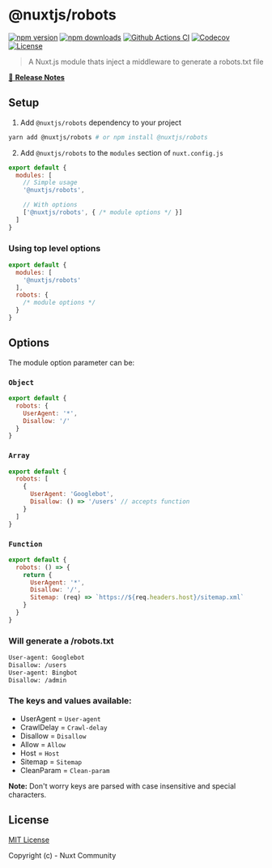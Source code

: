# @nuxtjs/robots

[![npm version][npm-version-src]][npm-version-href]
[![npm downloads][npm-downloads-src]][npm-downloads-href]
[![Github Actions CI][github-actions-ci-src]][github-actions-ci-href]
[![Codecov][codecov-src]][codecov-href]
[![License][license-src]][license-href]

> A Nuxt.js module thats inject a middleware to generate a robots.txt file

[📖 **Release Notes**](./CHANGELOG.md)

## Setup

1. Add `@nuxtjs/robots` dependency to your project

```bash
yarn add @nuxtjs/robots # or npm install @nuxtjs/robots
```

2. Add `@nuxtjs/robots` to the `modules` section of `nuxt.config.js`

```js
export default {
  modules: [
    // Simple usage
    '@nuxtjs/robots',

    // With options
    ['@nuxtjs/robots', { /* module options */ }]
  ]
}
```

### Using top level options

```js
export default {
  modules: [
    '@nuxtjs/robots'
  ],
  robots: {
    /* module options */
  }
}
```

## Options

The module option parameter can be:

### `Object`

```js
export default {
  robots: {
    UserAgent: '*',
    Disallow: '/'
  }
}
```

### `Array`

```js
export default {
  robots: [
    {
      UserAgent: 'Googlebot',
      Disallow: () => '/users' // accepts function
    }
  ]
}
```

### `Function`

```js
export default {
  robots: () => {
    return {
      UserAgent: '*',
      Disallow: '/',
      Sitemap: (req) => `https://${req.headers.host}/sitemap.xml`
    }
  }
}
```

### Will generate a /robots.txt

```bash
User-agent: Googlebot
Disallow: /users
User-agent: Bingbot
Disallow: /admin
```

### The keys and values available:

- UserAgent = `User-agent`
- CrawlDelay = `Crawl-delay`
- Disallow = `Disallow`
- Allow = `Allow`
- Host = `Host`
- Sitemap = `Sitemap`
- CleanParam = `Clean-param`

**Note:** Don't worry keys are parsed with case insensitive and special characters.

## License

[MIT License](./LICENSE)

Copyright (c) - Nuxt Community

<!-- Badges -->
[npm-version-src]: https://img.shields.io/npm/v/@nuxtjs/robots/latest.svg
[npm-version-href]: https://npmjs.com/package/@nuxtjs/robots

[npm-downloads-src]: https://img.shields.io/npm/dt/@nuxtjs/robots.svg
[npm-downloads-href]: https://npmjs.com/package/@nuxtjs/robots

[github-actions-ci-src]: https://github.com/nuxt-community/robots-module/workflows/ci/badge.svg
[github-actions-ci-href]: https://github.com/nuxt-community/robots-module/actions?query=workflow%3Aci

[codecov-src]: https://img.shields.io/codecov/c/github/nuxt-community/robots-module.svg
[codecov-href]: https://codecov.io/gh/nuxt-community/robots-module

[license-src]: https://img.shields.io/npm/l/@nuxtjs/robots.svg
[license-href]: https://npmjs.com/package/@nuxtjs/robots
